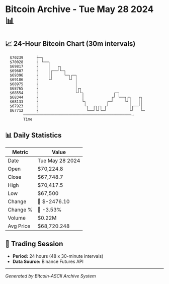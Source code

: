 # Bitcoin Archive - Tue May 28 2024 📊

## 📈 24-Hour Bitcoin Chart (30m intervals)

```
  $70239      ┼─┐                                              
  $70028      ┤ └──┐                                           
  $69817      ┤    │   ┌┐                                      
  $69607      ┤    │┌──┘└─┐                                    
  $69396      ┤    ││     └─┐┌─┐                               
  $69186      ┤    └┘       └┘ │                               
  $68975      ┤                │                               
  $68765      ┤                │┌┐                             
  $68554      ┤                └┘└┐             ┌─┐            
  $68344      ┤                   │            ┌┘ └──┐┌┐   ┌┐  
  $68133      ┤                   └┐         ┌─┘     └┘│   ││  
  $67923      ┤                    └┐  ┌┐┌┐ ┌┘         │┌──┘│  
  $67712      ┤                     └──┘└┘└─┘          └┘   └─ 
        ────────────────────────────────────────────────→
        Time
```

## 📊 Daily Statistics

| Metric | Value |
|--------|-------|
| Date | Tue May 28 2024 |
| Open | $70,224.8 |
| Close | $67,748.7 |
| High | $70,417.5 |
| Low | $67,500 |
| Change | 🔴 $-2476.10 |
| Change % | 🔴 -3.53% |
| Volume | $0.22M |
| Avg Price | $68,720.248 |

## 📅 Trading Session

- **Period:** 24 hours (48 x 30-minute intervals)
- **Data Source:** Binance Futures API

---
*Generated by Bitcoin-ASCII Archive System*
